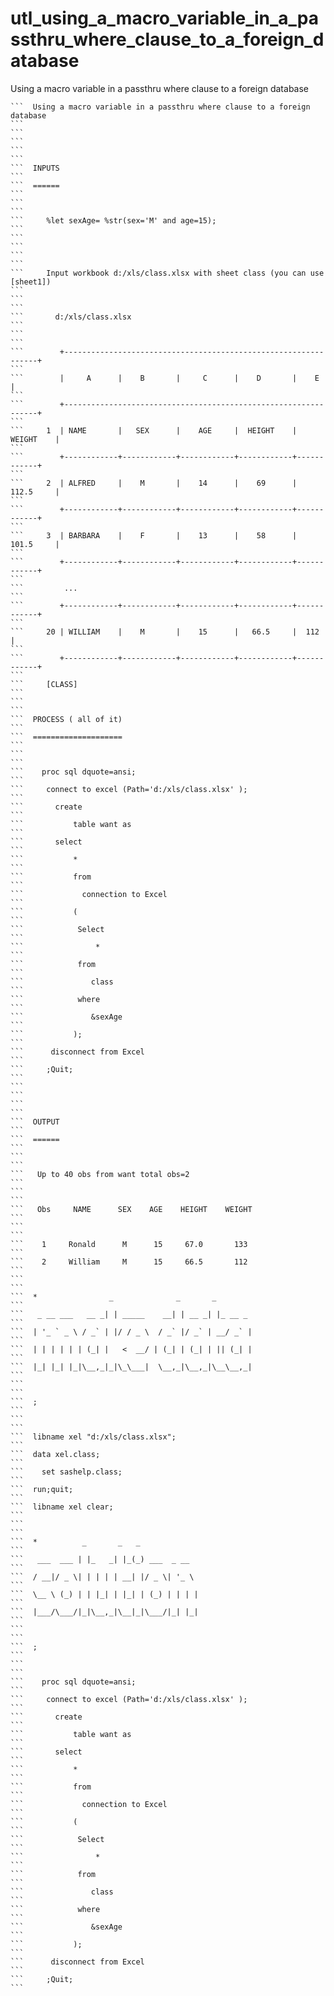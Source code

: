 # utl_using_a_macro_variable_in_a_passthru_where_clause_to_a_foreign_database
Using a macro variable in a passthru where clause to a foreign database

    ```  Using a macro variable in a passthru where clause to a foreign database                                                                                      ```
    ```                                                                                                                                                               ```
    ```                                                                                                                                                               ```
    ```  INPUTS                                                                                                                                                       ```
    ```  ======                                                                                                                                                       ```
    ```                                                                                                                                                               ```
    ```     %let sexAge= %str(sex='M' and age=15);                                                                                                                    ```
    ```                                                                                                                                                               ```
    ```                                                                                                                                                               ```
    ```     Input workbook d:/xls/class.xlsx with sheet class (you can use [sheet1])                                                                                  ```
    ```                                                                                                                                                               ```
    ```       d:/xls/class.xlsx                                                                                                                                       ```
    ```                                                                                                                                                               ```
    ```        +----------------------------------------------------------------+                                                                                     ```
    ```        |     A      |    B       |     C      |    D       |    E       |                                                                                     ```
    ```        +----------------------------------------------------------------+                                                                                     ```
    ```     1  | NAME       |   SEX      |    AGE     |  HEIGHT    |  WEIGHT    |                                                                                     ```
    ```        +------------+------------+------------+------------+------------+                                                                                     ```
    ```     2  | ALFRED     |    M       |    14      |    69      |  112.5     |                                                                                     ```
    ```        +------------+------------+------------+------------+------------+                                                                                     ```
    ```     3  | BARBARA    |    F       |    13      |    58      |  101.5     |                                                                                     ```
    ```        +------------+------------+------------+------------+------------+                                                                                     ```
    ```         ...                                                                                                                                                   ```
    ```        +------------+------------+------------+------------+------------+                                                                                     ```
    ```     20 | WILLIAM    |    M       |    15      |   66.5     |  112       |                                                                                     ```
    ```        +------------+------------+------------+------------+------------+                                                                                     ```
    ```     [CLASS]                                                                                                                                                   ```
    ```                                                                                                                                                               ```
    ```  PROCESS ( all of it)                                                                                                                                         ```
    ```  ====================                                                                                                                                         ```
    ```                                                                                                                                                               ```
    ```    proc sql dquote=ansi;                                                                                                                                      ```
    ```     connect to excel (Path='d:/xls/class.xlsx' );                                                                                                             ```
    ```       create                                                                                                                                                  ```
    ```           table want as                                                                                                                                       ```
    ```       select                                                                                                                                                  ```
    ```           *                                                                                                                                                   ```
    ```           from                                                                                                                                                ```
    ```             connection to Excel                                                                                                                               ```
    ```           (                                                                                                                                                   ```
    ```            Select                                                                                                                                             ```
    ```                *                                                                                                                                              ```
    ```            from                                                                                                                                               ```
    ```               class                                                                                                                                           ```
    ```            where                                                                                                                                              ```
    ```               &sexAge                                                                                                                                         ```
    ```           );                                                                                                                                                  ```
    ```      disconnect from Excel                                                                                                                                    ```
    ```     ;Quit;                                                                                                                                                    ```
    ```                                                                                                                                                               ```
    ```                                                                                                                                                               ```
    ```  OUTPUT                                                                                                                                                       ```
    ```  ======                                                                                                                                                       ```
    ```                                                                                                                                                               ```
    ```   Up to 40 obs from want total obs=2                                                                                                                          ```
    ```                                                                                                                                                               ```
    ```   Obs     NAME      SEX    AGE    HEIGHT    WEIGHT                                                                                                            ```
    ```                                                                                                                                                               ```
    ```    1     Ronald      M      15     67.0       133                                                                                                             ```
    ```    2     William     M      15     66.5       112                                                                                                             ```
    ```                                                                                                                                                               ```
    ```  *                _              _       _                                                                                                                    ```
    ```   _ __ ___   __ _| | _____    __| | __ _| |_ __ _                                                                                                             ```
    ```  | '_ ` _ \ / _` | |/ / _ \  / _` |/ _` | __/ _` |                                                                                                            ```
    ```  | | | | | | (_| |   <  __/ | (_| | (_| | || (_| |                                                                                                            ```
    ```  |_| |_| |_|\__,_|_|\_\___|  \__,_|\__,_|\__\__,_|                                                                                                            ```
    ```                                                                                                                                                               ```
    ```  ;                                                                                                                                                            ```
    ```                                                                                                                                                               ```
    ```  libname xel "d:/xls/class.xlsx";                                                                                                                             ```
    ```  data xel.class;                                                                                                                                              ```
    ```    set sashelp.class;                                                                                                                                         ```
    ```  run;quit;                                                                                                                                                    ```
    ```  libname xel clear;                                                                                                                                           ```
    ```                                                                                                                                                               ```
    ```  *          _       _   _                                                                                                                                     ```
    ```   ___  ___ | |_   _| |_(_) ___  _ __                                                                                                                          ```
    ```  / __|/ _ \| | | | | __| |/ _ \| '_ \                                                                                                                         ```
    ```  \__ \ (_) | | |_| | |_| | (_) | | | |                                                                                                                        ```
    ```  |___/\___/|_|\__,_|\__|_|\___/|_| |_|                                                                                                                        ```
    ```                                                                                                                                                               ```
    ```  ;                                                                                                                                                            ```
    ```                                                                                                                                                               ```
    ```    proc sql dquote=ansi;                                                                                                                                      ```
    ```     connect to excel (Path='d:/xls/class.xlsx' );                                                                                                             ```
    ```       create                                                                                                                                                  ```
    ```           table want as                                                                                                                                       ```
    ```       select                                                                                                                                                  ```
    ```           *                                                                                                                                                   ```
    ```           from                                                                                                                                                ```
    ```             connection to Excel                                                                                                                               ```
    ```           (                                                                                                                                                   ```
    ```            Select                                                                                                                                             ```
    ```                *                                                                                                                                              ```
    ```            from                                                                                                                                               ```
    ```               class                                                                                                                                           ```
    ```            where                                                                                                                                              ```
    ```               &sexAge                                                                                                                                         ```
    ```           );                                                                                                                                                  ```
    ```      disconnect from Excel                                                                                                                                    ```
    ```     ;Quit;                                                                                                                                                    ```

